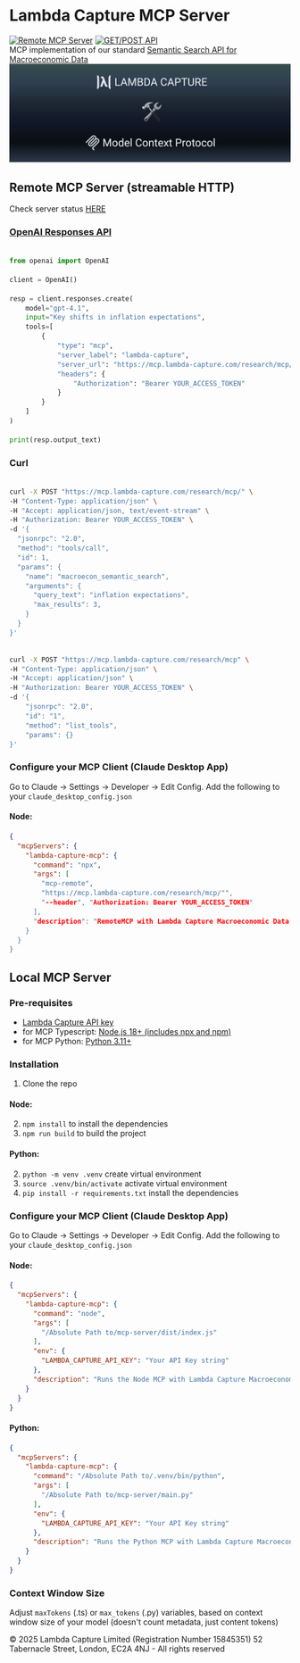 # Lambda Capture MCP Server
[![Remote MCP Server](https://img.shields.io/website-up-down-green-red/http/lambda-mcp.azurewebsites.net/health-check/.svg?label=Remote%20MCP%20Status)](https://lambda-capture.com/) [![GET/POST API](https://img.shields.io/website-up-down-green-red/http/app.lambda-capture.com/.svg?label=GET/POST%20API)](https://lambda-capture.com/)  
MCP implementation of our standard [Semantic Search API for Macroeconomic Data](https://github.com/lambda-capture/Semantic-Search-API)
![Lambda Capture MCP Server](logo.png)

## Remote MCP Server (streamable HTTP)
Check server status [HERE](https://lambda-mcp.azurewebsites.net/)
### [OpenAI Responses API](https://platform.openai.com/docs/guides/tools-remote-mcp)
```python

from openai import OpenAI

client = OpenAI()

resp = client.responses.create(
    model="gpt-4.1",
    input="Key shifts in inflation expectations",
    tools=[
        {
            "type": "mcp",
            "server_label": "lambda-capture",
            "server_url": "https://mcp.lambda-capture.com/research/mcp/",
            "headers": {
                "Authorization": "Bearer YOUR_ACCESS_TOKEN"
            }
        }
    ]
)

print(resp.output_text)
```  
### Curl 
```bash

curl -X POST "https://mcp.lambda-capture.com/research/mcp/" \
-H "Content-Type: application/json" \
-H "Accept: application/json, text/event-stream" \
-H "Authorization: Bearer YOUR_ACCESS_TOKEN" \
-d '{
  "jsonrpc": "2.0",
  "method": "tools/call",
  "id": 1,
  "params": {
    "name": "macroecon_semantic_search",
    "arguments": {
      "query_text": "inflation expectations",
      "max_results": 3,
    }
  }
}'
```
```bash

curl -X POST "https://mcp.lambda-capture.com/research/mcp" \
-H "Content-Type: application/json" \
-H "Accept: application/json" \
-H "Authorization: Bearer YOUR_ACCESS_TOKEN" \
-d '{
    "jsonrpc": "2.0",
    "id": "1",
    "method": "list_tools",
    "params": {}
}'
``` 
### Configure your MCP Client (Claude Desktop App)
Go to Claude -> Settings -> Developer -> Edit Config. Add the following to your `claude_desktop_config.json`
#### Node: 
```json
{
  "mcpServers": {
    "lambda-capture-mcp": {
      "command": "npx",
      "args": [
        "mcp-remote",
        "https://mcp.lambda-capture.com/research/mcp/"",
        "--header", "Authorization: Bearer YOUR_ACCESS_TOKEN"
      ],
      "description": "RemoteMCP with Lambda Capture Macroeconomic Data API"
    }
  }
}
```  
## Local MCP Server
### Pre-requisites
- [Lambda Capture API key](https://lambda-capture.com/)
- for MCP Typescript: [Node.js 18+ (includes npx and npm)](https://nodejs.org/en/download/)
- for MCP Python: [Python 3.11+](https://www.python.org/downloads/)

### Installation
1. Clone the repo  
#### Node:
2. `npm install` to install the dependencies
3. `npm run build` to build the project  
#### Python:
2. `python -m venv .venv` create virtual environment
3. `source .venv/bin/activate` activate virtual environment
4. `pip install -r requirements.txt` install the dependencies

### Configure your MCP Client (Claude Desktop App)
Go to Claude -> Settings -> Developer -> Edit Config. Add the following to your `claude_desktop_config.json`
#### Node: 
```json
{
  "mcpServers": {
    "lambda-capture-mcp": {
      "command": "node",
      "args": [
        "/Absolute Path to/mcp-server/dist/index.js"
      ],
      "env": {
        "LAMBDA_CAPTURE_API_KEY": "Your API Key string"
      },
      "description": "Runs the Node MCP with Lambda Capture Macroeconomic Data API"
    }
  }
}
```  
#### Python: 
```json
{
  "mcpServers": {
    "lambda-capture-mcp": {
      "command": "/Absolute Path to/.venv/bin/python",
      "args": [
        "/Absolute Path to/mcp-server/main.py"
      ],
      "env": {
        "LAMBDA_CAPTURE_API_KEY": "Your API Key string"
      },
      "description": "Runs the Python MCP with Lambda Capture Macroeconomic Data API"
    }
  }
}
```
### Context Window Size
Adjust `maxTokens` (.ts) or `max_tokens` (.py) variables, based on context window size of your model (doesn't count metadata, just content tokens)  

© 2025 Lambda Capture Limited (Registration Number 15845351) 52 Tabernacle Street, London, EC2A 4NJ - All rights reserved